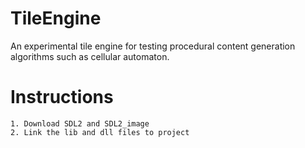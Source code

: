 # TileEngine
An experimental tile engine for testing procedural content generation algorithms such as cellular automaton.

<h1>Instructions</h1>

```
1. Download SDL2 and SDL2_image
2. Link the lib and dll files to project
```
